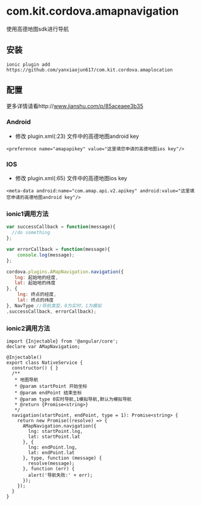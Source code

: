 # com.kit.cordova.amapnavigation

使用高德地图sdk进行导航

## 安装
`ionic plugin add https://github.com/yanxiaojun617/com.kit.cordova.amaplocation`

## 配置
更多详情请看http://www.jianshu.com/p/85aceaee3b35
### Android

*  修改 plugin.xml(:23) 文件中的高德地图android key

`<preference name="amapapikey" value="这里填您申请的高德地图ios key"/>`

### IOS

*  修改 plugin.xml(:65) 文件中的高德地图ios key

`<meta-data android:name="com.amap.api.v2.apikey" android:value="这里填您申请的高德地图android key"/>`

### ionic1调用方法

```js
var successCallback = function(message){
  //do something
};

var errorCallback = function(message){
    console.log(message);
};

cordova.plugins.AMapNavigation.navigation({
   lng: 起始地的经度,
   lat: 起始地的纬度
}, {
    lng: 终点的经度,
    lat: 终点的纬度
}, NavType //导航类型，0为实时，1为模拟
,successCallback, errorCallback);

```

### ionic2调用方法

```
import {Injectable} from '@angular/core';
declare var AMapNavigation;

@Injectable()
export class NativeService {
  constructor() { }
  /**
   * 地图导航
   * @param startPoint 开始坐标
   * @param endPoint 结束坐标
   * @param type 0实时导航,1模拟导航,默认为模拟导航
   * @return {Promise<string>}
   */
  navigation(startPoint, endPoint, type = 1): Promise<string> {
    return new Promise((resolve) => {
      AMapNavigation.navigation({
        lng: startPoint.lng,
        lat: startPoint.lat
      }, {
        lng: endPoint.lng,
        lat: endPoint.lat
      }, type, function (message) {
        resolve(message);
      }, function (err) {
        alert('导航失败:' + err);
      });
    });
  }
}

```